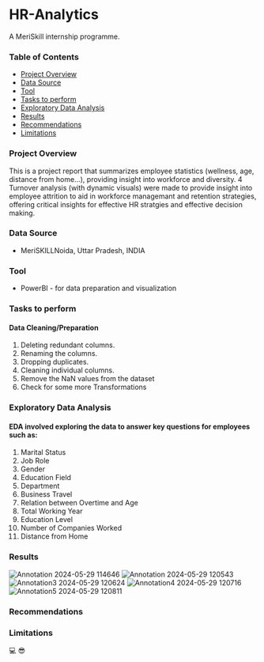 # HR-Analytics
A MeriSkill internship programme. 

### Table of Contents
- [Project Overview](#project-overview)
- [Data Source](#data-source)
- [Tool](#tool)
- [Tasks to perform](#tasks-to-perform)
- [Exploratory Data Analysis](#exploratory-data-analysis)
- [Results](#results)
- [Recommendations](#recommendations)
- [Limitations](#limitations)


### Project Overview

This is a project report that summarizes employee statistics (wellness, age, distance from home...), providing insight into workforce and diversity. 4 Turnover analysis (with dynamic visuals) were made to provide insight into employee attrition to aid in workforce managemant and retention strategies, offering critical insights for effective HR stratgies and effective decision making. 

### Data Source
- MeriSKILLNoida, Uttar Pradesh, INDIA

### Tool
- PowerBI - for data preparation and visualization

### Tasks to perform
#### Data Cleaning/Preparation
1. Deleting redundant columns.
2. Renaming the columns.
3. Dropping duplicates.
4. Cleaning individual columns.
5. Remove the NaN values from the dataset
6. Check for some more Transformations

### Exploratory Data Analysis
#### EDA involved exploring the data to answer key questions for employees such as:
1. Marital Status
2. Job Role
3. Gender
4. Education Field
5. Department
6. Business Travel
7. Relation between Overtime and Age
8. Total Working Year
9. Education Level
10. Number of Companies Worked
11. Distance from Home

### Results

![Annotation 2024-05-29 114646](https://github.com/Peddygree/HR-Analytics/assets/170563175/6cc9f8ac-39e5-43c6-8141-67f591463dff)
![Annotation 2024-05-29 120543](https://github.com/Peddygree/HR-Analytics/assets/170563175/a6d99259-af97-4c71-a2d3-2adecd0587b4)
![Annotation3 2024-05-29 120624](https://github.com/Peddygree/HR-Analytics/assets/170563175/464ea656-656a-45e4-a4b8-4e6216509984)
![Annotation4 2024-05-29 120716](https://github.com/Peddygree/HR-Analytics/assets/170563175/b8cc1877-457a-44bd-9594-14824a6949ac)
![Annotation5 2024-05-29 120811](https://github.com/Peddygree/HR-Analytics/assets/170563175/ffe3b099-ec67-46a0-a309-3f2963b610d4)

### Recommendations


### Limitations

💻
😎
